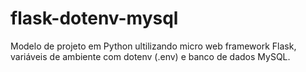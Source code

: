 # flask-dotenv-mysql
Modelo de projeto em Python ultilizando micro web framework Flask, variáveis de ambiente com dotenv (.env) e banco de dados MySQL.
